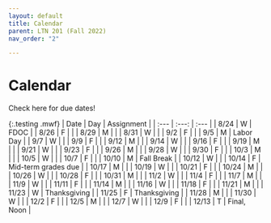 ```yaml
---
layout: default
title: Calendar
parent: LTN 201 (Fall 2022)
nav_order: "2"

---
```

# Calendar

Check here for due dates!

{:.testing .mwf}
| Date | Day | Assignment |
| :--- | :---: | :--- |
| 8/24 | W | FDOC |
| 8/26 | F |  |
| 8/29 | M |  |
| 8/31 | W |  |
| 9/2 | F |  |
| 9/5 | M | Labor Day |
| 9/7 | W |  |
| 9/9 | F |  |
| 9/12 | M |  |
| 9/14 | W |  |
| 9/16 | F |  |
| 9/19 | M |  |
| 9/21 | W |  |
| 9/23 | F |  |
| 9/26 | M |  |
| 9/28 | W |  |
| 9/30 | F |  |
| 10/3 | M |  |
| 10/5 | W |  |
| 10/7 | F |  |
| 10/10 | M | Fall Break |
| 10/12 | W |  |
| 10/14 | F | Mid-term grades due |
| 10/17 | M |  |
| 10/19 | W |  |
| 10/21 | F |  |
| 10/24 | M |  |
| 10/26 | W |  |
| 10/28 | F |  |
| 10/31 | M |  |
| 11/2 | W |  |
| 11/4 | F |  |
| 11/7 | M |  |
| 11/9 | W |  |
| 11/11 | F |  |
| 11/14 | M |  |
| 11/16 | W |  |
| 11/18 | F |  |
| 11/21 | M |  |
| 11/23 | W | Thanksgiving |
| 11/25 | F | Thanksgiving |
| 11/28 | M |  |
| 11/30 | W |  |
| 12/2 | F |  |
| 12/5 | M |  |
| 12/7 | W |  |
| 12/9 | F |  |
| 12/13 | T | Final, Noon |
